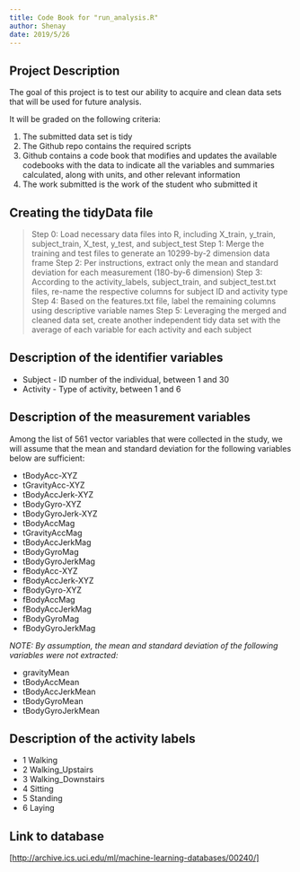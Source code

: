 ```yaml
---
title: Code Book for "run_analysis.R"
author: Shenay
date: 2019/5/26
---
```


## Project Description
The goal of this project is to test our ability to acquire and clean data sets that will be used for future analysis.

It will be graded on the following criteria:
  1. The submitted data set is tidy
  2. The Github repo contains the required scripts
  3. Github contains a code book that modifies and updates the available codebooks with the data to indicate all the variables and summaries calculated, along with units, and other relevant information
  4. The work submitted is the work of the student who submitted it

## Creating the tidyData file

> Step 0: Load necessary data files into R, including X_train, y_train, subject_train, X_test, y_test, and subject_test
> Step 1: Merge the training and test files to generate an 10299-by-2 dimension data frame
> Step 2: Per instructions, extract only the mean and standard deviation for each measurement (180-by-6 dimension)
> Step 3: According to the activity_labels, subject_train, and subject_test.txt files, re-name the respective columns for subject ID and activity type
> Step 4: Based on the features.txt file, label the remaining columns using descriptive variable names
> Step 5: Leveraging the merged and cleaned data set, create another independent tidy data set with the average of each variable for each activity and each subject

## Description of the identifier variables
* Subject   -    ID number of the individual, between 1 and 30
* Activity  -   Type of activity, between 1 and 6

## Description of the measurement variables
Among the list of 561 vector variables that were collected in the study, we will assume that the mean and standard deviation
for the following variables below are sufficient:

* tBodyAcc-XYZ
* tGravityAcc-XYZ
* tBodyAccJerk-XYZ
* tBodyGyro-XYZ
* tBodyGyroJerk-XYZ
* tBodyAccMag
* tGravityAccMag
* tBodyAccJerkMag
* tBodyGyroMag
* tBodyGyroJerkMag
* fBodyAcc-XYZ
* fBodyAccJerk-XYZ
* fBodyGyro-XYZ
* fBodyAccMag
* fBodyAccJerkMag
* fBodyGyroMag
* fBodyGyroJerkMag

*NOTE: By assumption, the mean and standard deviation of the following variables were not extracted:*
* gravityMean
* tBodyAccMean
* tBodyAccJerkMean
* tBodyGyroMean
* tBodyGyroJerkMean

## Description of the activity labels

* 1 Walking
* 2 Walking_Upstairs
* 3 Walking_Downstairs
* 4 Sitting
* 5 Standing
* 6 Laying

## Link to database
[http://archive.ics.uci.edu/ml/machine-learning-databases/00240/]

